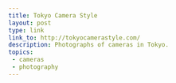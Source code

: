 ```yaml
---
title: Tokyo Camera Style
layout: post
type: link
link_to: http://tokyocamerastyle.com/
description: Photographs of cameras in Tokyo.
topics:
 - cameras
 - photography
---
```

&nbsp;